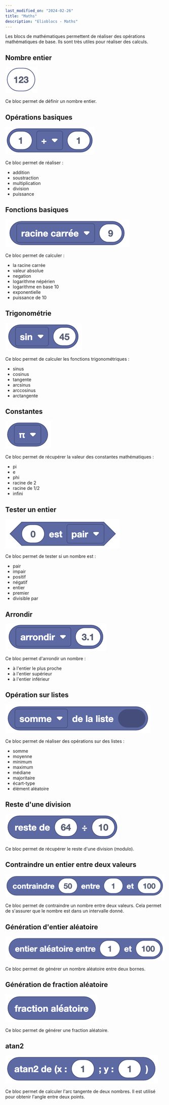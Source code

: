 ```yaml
---
last_modified_on: "2024-02-26"
title: "Maths"
description: "Elioblocs - Maths"
---
```


Les blocs de mathématiques permettent de réaliser des opérations mathématiques de base. Ils sont très utiles pour réaliser des calculs.

## Nombre entier

![123](../../../static/img/elioblocs/blocs/maths/123.png)

Ce bloc permet de définir un nombre entier.

## Opérations basiques

![1 + 1](../../../static/img/elioblocs/blocs/maths/addition.png)

Ce bloc permet de réaliser :
- addition
- soustraction
- multiplication
- division
- puissance

## Fonctions basiques

![Square root of 9](../../../static/img/elioblocs/blocs/maths/racine-carree.png)

Ce bloc permet de calculer :
- la racine carrée
- valeur absolue
- negation
- logarithme népérien
- logarithme en base 10
- exponentielle
- puissance de 10

## Trigonométrie

![sin 45](../../../static/img/elioblocs/blocs/maths/trigo.png)

Ce bloc permet de calculer les fonctions trigonométriques :
- sinus
- cosinus
- tangente
- arcsinus
- arccosinus
- arctangente

## Constantes

![pi](../../../static/img/elioblocs/blocs/maths/pi.png)

Ce bloc permet de récupérer la valeur des constantes mathématiques :
- pi
- e
- phi
- racine de 2
- racine de 1/2
- infini

## Tester un entier

![Test if a number is even](../../../static/img/elioblocs/blocs/maths/test-pair.png)

Ce bloc permet de tester si un nombre est :
- pair
- impair
- positif
- négatif
- entier
- premier
- divisible par

## Arrondir

![Arrondi d'un nombre](../../../static/img/elioblocs/blocs/maths/arrondir.png)

Ce bloc permet d'arrondir un nombre :
- à l'entier le plus proche
- à l'entier supérieur
- à l'entier inférieur

## Opération sur listes

![List sum](../../../static/img/elioblocs/blocs/maths/somme-liste.png)

Ce bloc permet de réaliser des opérations sur des listes :
- somme
- moyenne
- minimum
- maximum
- médiane
- majoritaire
- écart-type
- élément aléatoire

## Reste d'une division

![Division with remainder](../../../static/img/elioblocs/blocs/maths/reste-division.png)

Ce bloc permet de récupérer le reste d'une division (modulo).

## Contraindre un entier entre deux valeurs

![Constraint a number](../../../static/img/elioblocs/blocs/maths/contraindre-chiffre.png)

Ce bloc permet de contraindre un nombre entre deux valeurs.
Cela permet de s'assurer que le nombre est dans un intervalle donné.

## Génération d'entier aléatoire

![Random number generator](../../../static/img/elioblocs/blocs/maths/aleatoire-borne.png)

Ce bloc permet de générer un nombre aléatoire entre deux bornes.

## Génération de fraction aléatoire

![Random fraction generator](../../../static/img/elioblocs/blocs/maths/fraction-aleatoire.png)

Ce bloc permet de générer une fraction aléatoire.

## atan2

![atan2](../../../static/img/elioblocs/blocs/maths/atan2.png)

Ce bloc permet de calculer l'arc tangente de deux nombres.
Il est utilisé pour obtenir l'angle entre deux points.



